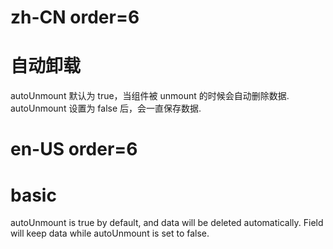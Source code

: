 # zh-CN order=6

# 自动卸载

autoUnmount 默认为 true，当组件被 unmount 的时候会自动删除数据. autoUnmount 设置为 false 后，会一直保存数据.

# en-US order=6

# basic

autoUnmount is true by default, and data will be deleted automatically. Field will keep data while autoUnmount is set to false.
